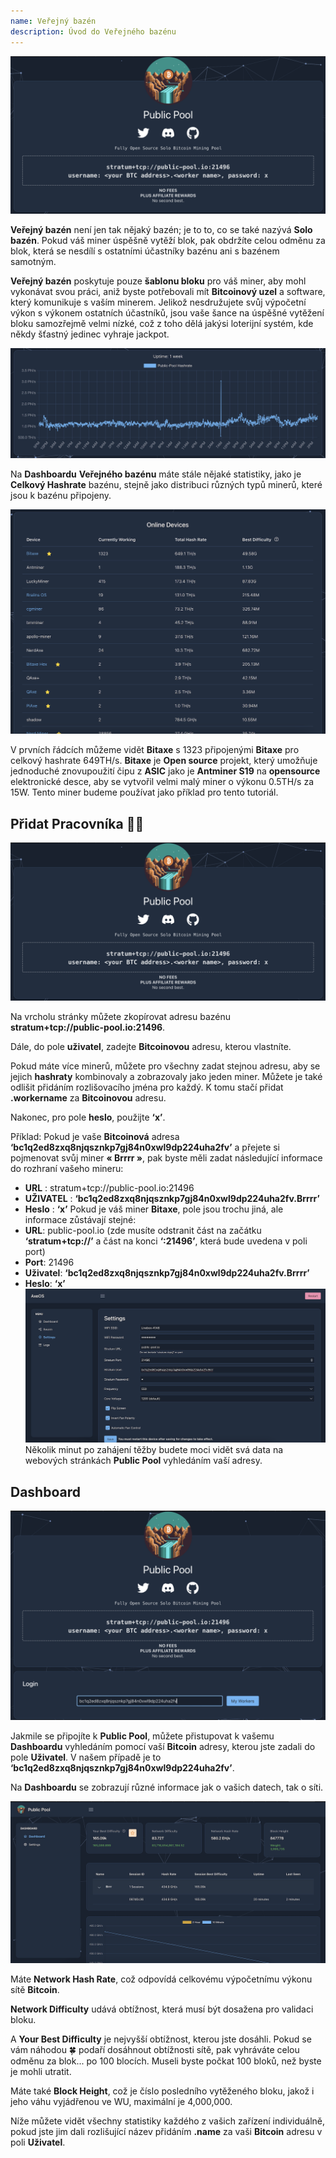 ```yaml
---
name: Veřejný bazén
description: Úvod do Veřejného bazénu
---
```


![signup](assets/cover.webp)

**Veřejný bazén** není jen tak nějaký bazén; je to to, co se také nazývá **Solo bazén**. Pokud váš miner úspěšně vytěží blok, pak obdržíte celou odměnu za blok, která se nesdílí s ostatními účastníky bazénu ani s bazénem samotným.

**Veřejný bazén** poskytuje pouze **šablonu bloku** pro váš miner, aby mohl vykonávat svou práci, aniž byste potřebovali mít **Bitcoinový uzel** a software, který komunikuje s vaším minerem. Jelikož nesdružujete svůj výpočetní výkon s výkonem ostatních účastníků, jsou vaše šance na úspěšné vytěžení bloku samozřejmě velmi nízké, což z toho dělá jakýsi loterijní systém, kde někdy šťastný jedinec vyhraje jackpot.

![signup](assets/1.webp)

Na **Dashboardu** **Veřejného bazénu** máte stále nějaké statistiky, jako je **Celkový Hashrate** bazénu, stejně jako distribuci různých typů minerů, které jsou k bazénu připojeny.

![signup](assets/2.webp)

V prvních řádcích můžeme vidět **Bitaxe** s 1323 připojenými **Bitaxe** pro celkový hashrate 649TH/s. **Bitaxe** je **Open source** projekt, který umožňuje jednoduché znovupoužití čipu z **ASIC** jako je **Antminer S19** na **opensource** elektronické desce, aby se vytvořil velmi malý miner o výkonu 0.5TH/s za 15W. Tento miner budeme používat jako příklad pro tento tutoriál.

## Přidat **Pracovníka** 👷‍♂️

![signup](assets/cover.webp)

Na vrcholu stránky můžete zkopírovat adresu bazénu **stratum+tcp://public-pool.io:21496**.

Dále, do pole **uživatel**, zadejte **Bitcoinovou** adresu, kterou vlastníte.

Pokud máte více minerů, můžete pro všechny zadat stejnou adresu, aby se jejich **hashraty** kombinovaly a zobrazovaly jako jeden miner. Můžete je také odlišit přidáním rozlišovacího jména pro každý. K tomu stačí přidat **.workername** za **Bitcoinovou** adresu.

Nakonec, pro pole **heslo**, použijte **‘x’**.

Příklad: Pokud je vaše **Bitcoinová** adresa **‘bc1q2ed8zxq8njqsznkp7gj84n0xwl9dp224uha2fv’** a přejete si pojmenovat svůj miner **« Brrrr »**, pak byste měli zadat následující informace do rozhraní vašeho mineru:

- **URL** : stratum+tcp://public-pool.io:21496
- **UŽIVATEL** : **‘bc1q2ed8zxq8njqsznkp7gj84n0xwl9dp224uha2fv.Brrrr’**
- **Heslo** : **‘x’**
Pokud je váš miner **Bitaxe**, pole jsou trochu jiná, ale informace zůstávají stejné:
- **URL**: public-pool.io (zde musíte odstranit část na začátku **‘stratum+tcp://’** a část na konci **‘:21496’**, která bude uvedena v poli port)
- **Port**: 21496
- **Uživatel**: **‘bc1q2ed8zxq8njqsznkp7gj84n0xwl9dp224uha2fv.Brrrr’**
- **Heslo**: **‘x’**
![signup](assets/3.webp)
Několik minut po zahájení těžby budete moci vidět svá data na webových stránkách **Public Pool** vyhledáním vaší adresy.

## Dashboard

![signup](assets/4.webp)

Jakmile se připojíte k **Public Pool**, můžete přistupovat k vašemu **Dashboardu** vyhledáním pomocí vaší **Bitcoin** adresy, kterou jste zadali do pole **Uživatel**. V našem případě je to **‘bc1q2ed8zxq8njqsznkp7gj84n0xwl9dp224uha2fv’**.

Na **Dashboardu** se zobrazují různé informace jak o vašich datech, tak o síti.

![signup](assets/5.webp)

Máte **Network Hash Rate**, což odpovídá celkovému výpočetnímu výkonu sítě **Bitcoin**.

**Network Difficulty** udává obtížnost, která musí být dosažena pro validaci bloku.

A **Your Best Difficulty** je nejvyšší obtížnost, kterou jste dosáhli. Pokud se vám náhodou 🍀 podaří dosáhnout obtížnosti sítě, pak vyhráváte celou odměnu za blok... po 100 blocích. Museli byste počkat 100 bloků, než byste je mohli utratit.

Máte také **Block Height**, což je číslo posledního vytěženého bloku, jakož i jeho váhu vyjádřenou ve WU, maximální je 4,000,000.

Níže můžete vidět všechny statistiky každého z vašich zařízení individuálně, pokud jste jim dali rozlišující název přidáním **.name** za vaši **Bitcoin** adresu v poli **Uživatel**.